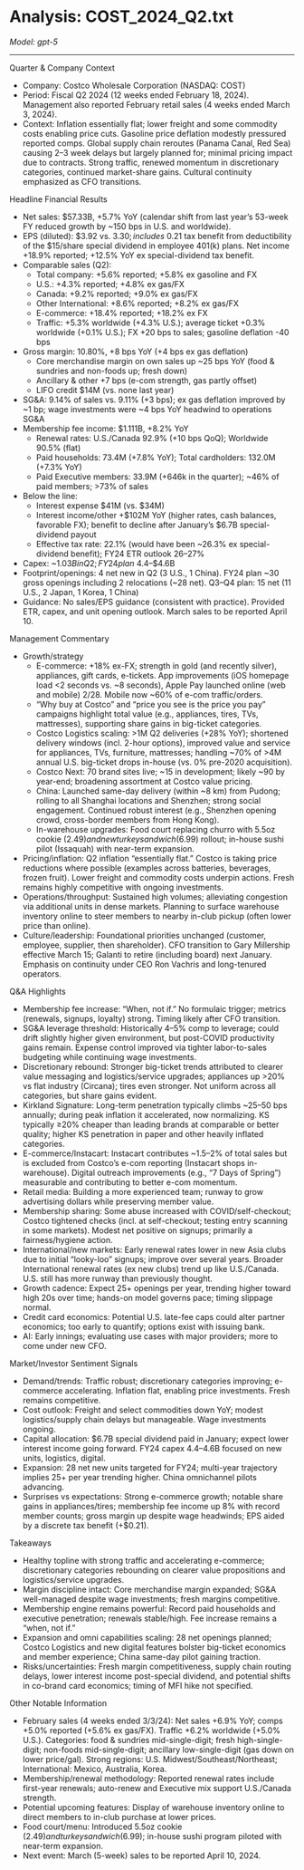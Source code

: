 # Analysis: COST_2024_Q2.txt

*Model: gpt-5*

---

Quarter & Company Context
- Company: Costco Wholesale Corporation (NASDAQ: COST)
- Period: Fiscal Q2 2024 (12 weeks ended February 18, 2024). Management also reported February retail sales (4 weeks ended March 3, 2024).
- Context: Inflation essentially flat; lower freight and some commodity costs enabling price cuts. Gasoline price deflation modestly pressured reported comps. Global supply chain reroutes (Panama Canal, Red Sea) causing 2–3 week delays but largely planned for; minimal pricing impact due to contracts. Strong traffic, renewed momentum in discretionary categories, continued market-share gains. Cultural continuity emphasized as CFO transitions.

Headline Financial Results
- Net sales: $57.33B, +5.7% YoY (calendar shift from last year’s 53-week FY reduced growth by ~150 bps in U.S. and worldwide).
- EPS (diluted): $3.92 vs. $3.30; includes ~$0.21 tax benefit from deductibility of the $15/share special dividend in employee 401(k) plans. Net income +18.9% reported; +12.5% YoY ex special-dividend tax benefit.
- Comparable sales (Q2):
  - Total company: +5.6% reported; +5.8% ex gasoline and FX
  - U.S.: +4.3% reported; +4.8% ex gas/FX
  - Canada: +9.2% reported; +9.0% ex gas/FX
  - Other International: +8.6% reported; +8.2% ex gas/FX
  - E-commerce: +18.4% reported; +18.2% ex FX
  - Traffic: +5.3% worldwide (+4.3% U.S.); average ticket +0.3% worldwide (+0.1% U.S.); FX +20 bps to sales; gasoline deflation -40 bps
- Gross margin: 10.80%, +8 bps YoY (+4 bps ex gas deflation)
  - Core merchandise margin on own sales up ~25 bps YoY (food & sundries and non-foods up; fresh down)
  - Ancillary & other +7 bps (e-com strength, gas partly offset)
  - LIFO credit $14M (vs. none last year)
- SG&A: 9.14% of sales vs. 9.11% (+3 bps); ex gas deflation improved by ~1 bp; wage investments were ~4 bps YoY headwind to operations SG&A
- Membership fee income: $1.111B, +8.2% YoY
  - Renewal rates: U.S./Canada 92.9% (+10 bps QoQ); Worldwide 90.5% (flat)
  - Paid households: 73.4M (+7.8% YoY); Total cardholders: 132.0M (+7.3% YoY)
  - Paid Executive members: 33.9M (+646k in the quarter); ~46% of paid members; >73% of sales
- Below the line:
  - Interest expense $41M (vs. $34M)
  - Interest income/other +$102M YoY (higher rates, cash balances, favorable FX); benefit to decline after January’s $6.7B special-dividend payout
  - Effective tax rate: 22.1% (would have been ~26.3% ex special-dividend benefit); FY24 ETR outlook 26–27%
- Capex: ~$1.03B in Q2; FY24 plan ~$4.4–$4.6B
- Footprint/openings: 4 net new in Q2 (3 U.S., 1 China). FY24 plan ~30 gross openings including 2 relocations (~28 net). Q3–Q4 plan: 15 net (11 U.S., 2 Japan, 1 Korea, 1 China)
- Guidance: No sales/EPS guidance (consistent with practice). Provided ETR, capex, and unit opening outlook. March sales to be reported April 10.

Management Commentary
- Growth/strategy
  - E-commerce: +18% ex-FX; strength in gold (and recently silver), appliances, gift cards, e-tickets. App improvements (iOS homepage load <2 seconds vs. ~8 seconds), Apple Pay launched online (web and mobile) 2/28. Mobile now ~60% of e-com traffic/orders.
  - “Why buy at Costco” and “price you see is the price you pay” campaigns highlight total value (e.g., appliances, tires, TVs, mattresses), supporting share gains in big-ticket categories.
  - Costco Logistics scaling: >1M Q2 deliveries (+28% YoY); shortened delivery windows (incl. 2-hour options), improved value and service for appliances, TVs, furniture, mattresses; handling ~70% of >4M annual U.S. big-ticket drops in-house (vs. 0% pre-2020 acquisition).
  - Costco Next: 70 brand sites live; ~15 in development; likely ~90 by year-end; broadening assortment at Costco value pricing.
  - China: Launched same-day delivery (within ~8 km) from Pudong; rolling to all Shanghai locations and Shenzhen; strong social engagement. Continued robust interest (e.g., Shenzhen opening crowd, cross-border members from Hong Kong).
  - In-warehouse upgrades: Food court replacing churro with 5.5oz cookie ($2.49) and new turkey sandwich ($6.99) rollout; in-house sushi pilot (Issaquah) with near-term expansion.
- Pricing/inflation: Q2 inflation “essentially flat.” Costco is taking price reductions where possible (examples across batteries, beverages, frozen fruit). Lower freight and commodity costs underpin actions. Fresh remains highly competitive with ongoing investments.
- Operations/throughput: Sustained high volumes; alleviating congestion via additional units in dense markets. Planning to surface warehouse inventory online to steer members to nearby in-club pickup (often lower price than online).
- Culture/leadership: Foundational priorities unchanged (customer, employee, supplier, then shareholder). CFO transition to Gary Millership effective March 15; Galanti to retire (including board) next January. Emphasis on continuity under CEO Ron Vachris and long-tenured operators.

Q&A Highlights
- Membership fee increase: “When, not if.” No formulaic trigger; metrics (renewals, signups, loyalty) strong. Timing likely after CFO transition.
- SG&A leverage threshold: Historically 4–5% comp to leverage; could drift slightly higher given environment, but post-COVID productivity gains remain. Expense control improved via tighter labor-to-sales budgeting while continuing wage investments.
- Discretionary rebound: Stronger big-ticket trends attributed to clearer value messaging and logistics/service upgrades; appliances up >20% vs flat industry (Circana); tires even stronger. Not uniform across all categories, but share gains evident.
- Kirkland Signature: Long-term penetration typically climbs ~25–50 bps annually; during peak inflation it accelerated, now normalizing. KS typically ≥20% cheaper than leading brands at comparable or better quality; higher KS penetration in paper and other heavily inflated categories.
- E-commerce/Instacart: Instacart contributes ~1.5–2% of total sales but is excluded from Costco’s e-com reporting (Instacart shops in-warehouse). Digital outreach improvements (e.g., “7 Days of Spring”) measurable and contributing to better e-com momentum.
- Retail media: Building a more experienced team; runway to grow advertising dollars while preserving member value.
- Membership sharing: Some abuse increased with COVID/self-checkout; Costco tightened checks (incl. at self-checkout; testing entry scanning in some markets). Modest net positive on signups; primarily a fairness/hygiene action.
- International/new markets: Early renewal rates lower in new Asia clubs due to initial “looky-loo” signups; improve over several years. Broader International renewal rates (ex new clubs) trend up like U.S./Canada. U.S. still has more runway than previously thought.
- Growth cadence: Expect 25+ openings per year, trending higher toward high 20s over time; hands-on model governs pace; timing slippage normal.
- Credit card economics: Potential U.S. late-fee caps could alter partner economics; too early to quantify; options exist with issuing bank.
- AI: Early innings; evaluating use cases with major providers; more to come under new CFO.

Market/Investor Sentiment Signals
- Demand/trends: Traffic robust; discretionary categories improving; e-commerce accelerating. Inflation flat, enabling price investments. Fresh remains competitive.
- Cost outlook: Freight and select commodities down YoY; modest logistics/supply chain delays but manageable. Wage investments ongoing.
- Capital allocation: $6.7B special dividend paid in January; expect lower interest income going forward. FY24 capex $4.4–$4.6B focused on new units, logistics, digital.
- Expansion: 28 net new units targeted for FY24; multi-year trajectory implies 25+ per year trending higher. China omnichannel pilots advancing.
- Surprises vs expectations: Strong e-commerce growth; notable share gains in appliances/tires; membership fee income up 8% with record member counts; gross margin up despite wage headwinds; EPS aided by a discrete tax benefit (+$0.21).

Takeaways
- Healthy topline with strong traffic and accelerating e-commerce; discretionary categories rebounding on clearer value propositions and logistics/service upgrades.
- Margin discipline intact: Core merchandise margin expanded; SG&A well-managed despite wage investments; fresh margins competitive.
- Membership engine remains powerful: Record paid households and executive penetration; renewals stable/high. Fee increase remains a “when, not if.”
- Expansion and omni capabilities scaling: 28 net openings planned; Costco Logistics and new digital features bolster big-ticket economics and member experience; China same-day pilot gaining traction.
- Risks/uncertainties: Fresh margin competitiveness, supply chain routing delays, lower interest income post-special dividend, and potential shifts in co-brand card economics; timing of MFI hike not specified.

Other Notable Information
- February sales (4 weeks ended 3/3/24): Net sales +6.9% YoY; comps +5.0% reported (+5.6% ex gas/FX). Traffic +6.2% worldwide (+5.0% U.S.). Categories: food & sundries mid-single-digit; fresh high-single-digit; non-foods mid-single-digit; ancillary low-single-digit (gas down on lower price/gal). Strong regions: U.S. Midwest/Southeast/Northeast; International: Mexico, Australia, Korea.
- Membership/renewal methodology: Reported renewal rates include first-year renewals; auto-renew and Executive mix support U.S./Canada strength.
- Potential upcoming features: Display of warehouse inventory online to direct members to in-club purchase at lower prices.
- Food court/menu: Introduced 5.5oz cookie ($2.49) and turkey sandwich ($6.99); in-house sushi program piloted with near-term expansion.
- Next event: March (5-week) sales to be reported April 10, 2024.